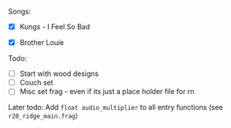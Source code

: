 Songs:
- [x] Kungs - I Feel So Bad
- [x] Brother Louie


Todo: 
- [ ] Start with wood designs
- [ ] Couch set
- [ ] Misc set frag - even if its just a place holder file for rn 

Later todo:
Add `float audio_multiplier` to all entry functions (see `r20_ridge_main.frag`)
